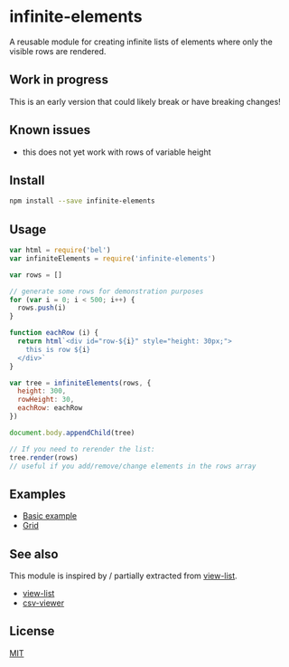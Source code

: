 # infinite-elements

A reusable module for creating infinite lists of elements where only the visible rows are rendered.

## Work in progress

This is an early version that could likely break or have breaking changes!

## Known issues

- this does not yet work with rows of variable height

## Install

```sh
npm install --save infinite-elements
```

## Usage

```js
var html = require('bel')
var infiniteElements = require('infinite-elements')

var rows = []

// generate some rows for demonstration purposes
for (var i = 0; i < 500; i++) {
  rows.push(i)
}

function eachRow (i) {
  return html`<div id="row-${i}" style="height: 30px;">
    this is row ${i}
  </div>`
}

var tree = infiniteElements(rows, {
  height: 300,
  rowHeight: 30,
  eachRow: eachRow
})

document.body.appendChild(tree)

// If you need to rerender the list:
tree.render(rows)
// useful if you add/remove/change elements in the rows array
```

## Examples
- [Basic example](examples/basic-usage.js)
- [Grid](examples/grid.js)

## See also

This module is inspired by / partially extracted from [view-list](https://npmjs.com/view-list).

- [view-list](https://npmjs.com/view-list)
- [csv-viewer](https://npmjs.com/csv-viewer)

## License

[MIT](LICENSE.md)
